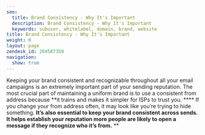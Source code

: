 ```yaml
---
seo:
  title: Brand Consistency - Why It's Important
  description: Brand Consistency - Why It's Important
  keywords: subuser, whitelabel, domain, brand, website
title: Brand Consistency - Why It's Important
weight: 0
layout: page
zendesk_id: 204587358
navigation:
  show: true
---
```


Keeping your brand consistent and recognizable throughout all your email campaigns is an extremely important part of your sending reputation. The most crucial part of maintaining a uniform brand is to use a consistent from address because **it trains and makes it simpler for ISPs to trust you. ****  If you change your from address often, it may look like you’re trying to hide something. **It’s also essential to keep your brand consistent across sends. It helps establish your reputation more people are likely to open a message if they recognize who it’s from.**  **
